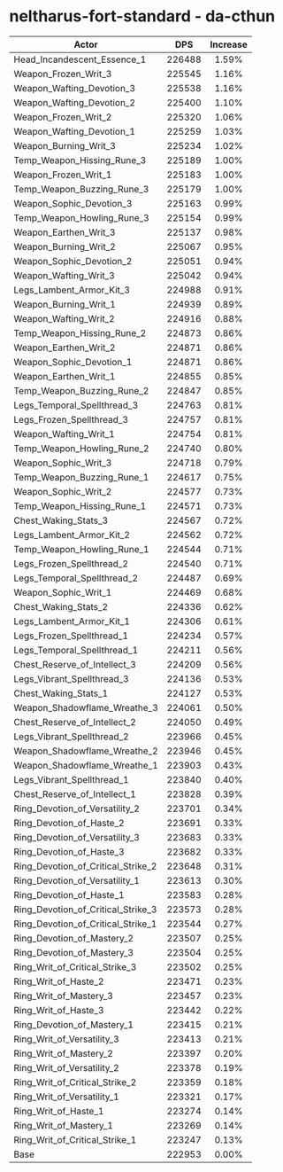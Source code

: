 # neltharus-fort-standard - da-cthun
| Actor | DPS | Increase |
|---|:---:|:---:|
|Head_Incandescent_Essence_1|226488|1.59%|
|Weapon_Frozen_Writ_3|225545|1.16%|
|Weapon_Wafting_Devotion_3|225538|1.16%|
|Weapon_Wafting_Devotion_2|225400|1.10%|
|Weapon_Frozen_Writ_2|225320|1.06%|
|Weapon_Wafting_Devotion_1|225259|1.03%|
|Weapon_Burning_Writ_3|225234|1.02%|
|Temp_Weapon_Hissing_Rune_3|225189|1.00%|
|Weapon_Frozen_Writ_1|225183|1.00%|
|Temp_Weapon_Buzzing_Rune_3|225179|1.00%|
|Weapon_Sophic_Devotion_3|225163|0.99%|
|Temp_Weapon_Howling_Rune_3|225154|0.99%|
|Weapon_Earthen_Writ_3|225137|0.98%|
|Weapon_Burning_Writ_2|225067|0.95%|
|Weapon_Sophic_Devotion_2|225051|0.94%|
|Weapon_Wafting_Writ_3|225042|0.94%|
|Legs_Lambent_Armor_Kit_3|224988|0.91%|
|Weapon_Burning_Writ_1|224939|0.89%|
|Weapon_Wafting_Writ_2|224916|0.88%|
|Temp_Weapon_Hissing_Rune_2|224873|0.86%|
|Weapon_Earthen_Writ_2|224871|0.86%|
|Weapon_Sophic_Devotion_1|224871|0.86%|
|Weapon_Earthen_Writ_1|224855|0.85%|
|Temp_Weapon_Buzzing_Rune_2|224847|0.85%|
|Legs_Temporal_Spellthread_3|224763|0.81%|
|Legs_Frozen_Spellthread_3|224757|0.81%|
|Weapon_Wafting_Writ_1|224754|0.81%|
|Temp_Weapon_Howling_Rune_2|224740|0.80%|
|Weapon_Sophic_Writ_3|224718|0.79%|
|Temp_Weapon_Buzzing_Rune_1|224617|0.75%|
|Weapon_Sophic_Writ_2|224577|0.73%|
|Temp_Weapon_Hissing_Rune_1|224571|0.73%|
|Chest_Waking_Stats_3|224567|0.72%|
|Legs_Lambent_Armor_Kit_2|224562|0.72%|
|Temp_Weapon_Howling_Rune_1|224544|0.71%|
|Legs_Frozen_Spellthread_2|224540|0.71%|
|Legs_Temporal_Spellthread_2|224487|0.69%|
|Weapon_Sophic_Writ_1|224469|0.68%|
|Chest_Waking_Stats_2|224336|0.62%|
|Legs_Lambent_Armor_Kit_1|224306|0.61%|
|Legs_Frozen_Spellthread_1|224234|0.57%|
|Legs_Temporal_Spellthread_1|224211|0.56%|
|Chest_Reserve_of_Intellect_3|224209|0.56%|
|Legs_Vibrant_Spellthread_3|224136|0.53%|
|Chest_Waking_Stats_1|224127|0.53%|
|Weapon_Shadowflame_Wreathe_3|224061|0.50%|
|Chest_Reserve_of_Intellect_2|224050|0.49%|
|Legs_Vibrant_Spellthread_2|223966|0.45%|
|Weapon_Shadowflame_Wreathe_2|223946|0.45%|
|Weapon_Shadowflame_Wreathe_1|223903|0.43%|
|Legs_Vibrant_Spellthread_1|223840|0.40%|
|Chest_Reserve_of_Intellect_1|223828|0.39%|
|Ring_Devotion_of_Versatility_2|223701|0.34%|
|Ring_Devotion_of_Haste_2|223691|0.33%|
|Ring_Devotion_of_Versatility_3|223683|0.33%|
|Ring_Devotion_of_Haste_3|223682|0.33%|
|Ring_Devotion_of_Critical_Strike_2|223648|0.31%|
|Ring_Devotion_of_Versatility_1|223613|0.30%|
|Ring_Devotion_of_Haste_1|223583|0.28%|
|Ring_Devotion_of_Critical_Strike_3|223573|0.28%|
|Ring_Devotion_of_Critical_Strike_1|223544|0.27%|
|Ring_Devotion_of_Mastery_2|223507|0.25%|
|Ring_Devotion_of_Mastery_3|223504|0.25%|
|Ring_Writ_of_Critical_Strike_3|223502|0.25%|
|Ring_Writ_of_Haste_2|223471|0.23%|
|Ring_Writ_of_Mastery_3|223457|0.23%|
|Ring_Writ_of_Haste_3|223442|0.22%|
|Ring_Devotion_of_Mastery_1|223415|0.21%|
|Ring_Writ_of_Versatility_3|223413|0.21%|
|Ring_Writ_of_Mastery_2|223397|0.20%|
|Ring_Writ_of_Versatility_2|223378|0.19%|
|Ring_Writ_of_Critical_Strike_2|223359|0.18%|
|Ring_Writ_of_Versatility_1|223321|0.17%|
|Ring_Writ_of_Haste_1|223274|0.14%|
|Ring_Writ_of_Mastery_1|223269|0.14%|
|Ring_Writ_of_Critical_Strike_1|223247|0.13%|
|Base|222953|0.00%|
